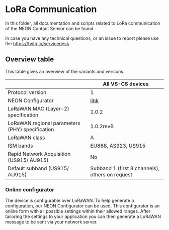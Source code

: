 # LoRa Communication

In this folder, all documentation and scripts related to LoRa communication of the NEON Contact Sensor can be found.

In case you have any technical questions, or an issue to report please use the https://twtg.io/servicedesk.

## Overview table

This table gives an overview of the variants and versions.

|                                                 | All VS-CS devices                                     |
| ----------------------------------------------- | ----------------------------------------------------- |
| Protocol version                                | 1                                                     |
| NEON Configurator                               | [link](https://neon-configurator.twtg.io/neon/cs/v1/) |
| LoRaWAN MAC (Layer-2) specification             | 1.0.2                                                 |
| LoRaWAN regional parameters (PHY) specification | 1.0.2revB                                             |
| LoRaWAN class                                   | A                                                     |
| ISM bands                                       | EU868, AS923, US915                                   |
| Rapid Network Acquisition (US915/ AU915)        | No                                                    |
| Default subband (US915/ AU915)                  | Subband 1 (first 8 channels), others on request       |

### Online configurator

The device is configurable over LoRaWAN. To help generate a configuration, our NEON Configurator can be used.
This configurator is an online form with all possible settings within their allowed ranges.
After tailoring the settings to your application you can then generate a LoRaWAN message to be sent via your network server.
